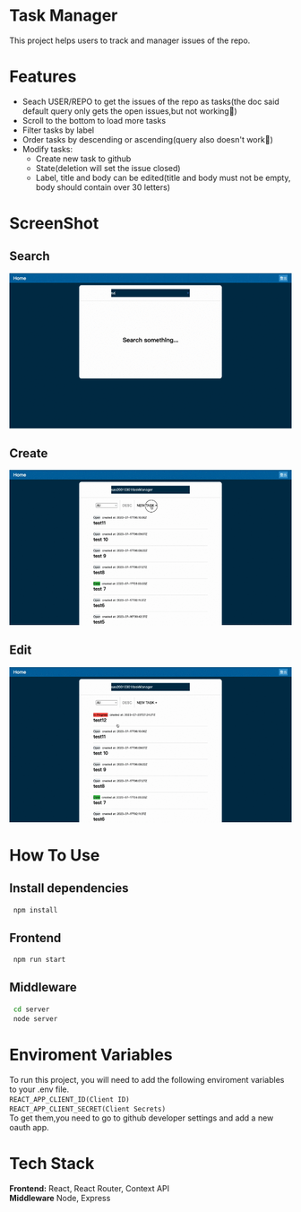 Task Manager
======
This project helps users to track and manager issues of the repo.

Features
======
- Seach USER/REPO to get the issues of the repo as tasks(the doc said default query only gets the open issues,but not working:monocle_face:)  
- Scroll to the bottom to load more tasks  
- Filter tasks by label  
- Order tasks by descending or ascending(query also doesn't work:thinking:)
- Modify tasks:
  - Create new task to github
  - State(deletion will set the issue closed)
  - Label, title and body can be edited(title and body must not be empty, body should contain over 30 letters)  
  
ScreenShot
======
## Search  
![image](https://github.com/sao20010301/taskManager/blob/c4e6ee4e122e605c7b30276186078fc3aa7ea366/search.gif)  
## Create
![image](https://github.com/sao20010301/taskManager/blob/c4e6ee4e122e605c7b30276186078fc3aa7ea366/create.gif)  
## Edit
![image](https://github.com/sao20010301/taskManager/blob/c4e6ee4e122e605c7b30276186078fc3aa7ea366/edit.gif)  

How To Use
======
## Install dependencies
```bash
 npm install
```
## Frontend
```bash
 npm run start
 ```
## Middleware
```bash
 cd server
 node server
```
Enviroment Variables
======
To run this project, you will need to add the following enviroment variables to your .env file.  
`REACT_APP_CLIENT_ID(Client ID)`  
`REACT_APP_CLIENT_SECRET(Client Secrets)`  
To get them,you need to go to github developer settings and add a new oauth app.

# Tech Stack
**Frontend:** React, React Router, Context API  
**Middleware** Node, Express
